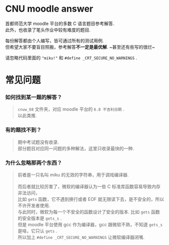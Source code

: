 # CNU moodle answer
首都师范大学 moodle 平台的多数 C 语言题目参考解答.<br/>
此外，也收录了笔头作业中较有难度的题目. 

每份解答都由个人编写，皆可通过所有的测试用例.<br/>
但希望大家不要盲目照搬，参考解答**不一定是最优解**. ~甚至还有些写的很烂~

请忽略代码里面的 `"miku!"` 和 `#define _CRT_SECURE_NO_WARNINGS` .

# 常见问题
### 如何找到某一题的解答？
> `cnuw_68` 文件夹，对应 moodle 平台的 `6.8 不吉利日期` .<br/>
> 以此类推.
### 有的题找不到？
> 期中考试题没有收录.<br/>
> 部分题目对应同一问题的多种解法，这里只收录最快的一种.
### 为什么忽略那两个东西？
> 前者是一只名叫 miku 的无效的字符串，用于调戏编译器.<br/><br/>
> 而后者就比较厉害了，微软的编译器认为一些 C 标准库函数容易导致内存非法访问，<br/>
> 比如 `gets` 函数，它不遇到换行或者 EOF 就无限读下去，是不安全的，所以不许开发者使用.<br/>
> 与此同时，微软为每一个不安全的函数设计了安全的版本. 比如 `gets` 函数的安全版本是 `gets_s` .<br/>
> 但是 moodle 平台使用 gcc 作为编译器，gcc 跟微软不熟，不知道 `gets_s` 是啥，它只认 `gets` .<br/>
> 所以加上 `#define _CRT_SECURE_NO_WARNINGS` 让微软编译器闭嘴.
